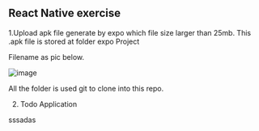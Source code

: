 ## React Native exercise
1.Upload apk file generate by expo which file size larger than 25mb. This .apk file is stored at folder expo Project 


  Filename as pic below.

  ![image](https://github.com/Soo2024/new/assets/155339318/d705505a-a022-47dd-9e3d-331c7245865d)


All the folder is used git to clone into this repo.

2. Todo Application

  sssadas
